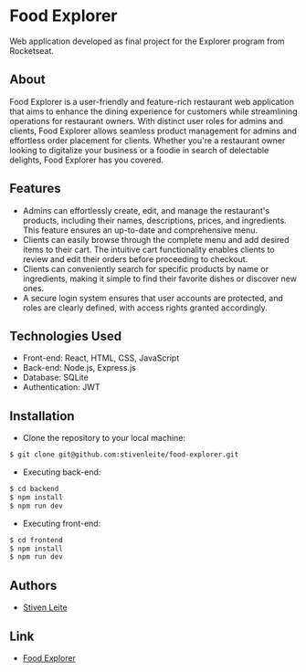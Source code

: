 
# Food Explorer


Web application developed as final project for the Explorer program from Rocketseat.

## About

Food Explorer is a user-friendly and feature-rich restaurant web application that aims to enhance the dining experience for customers while streamlining operations for restaurant owners. With distinct user roles for admins and clients, Food Explorer allows seamless product management for admins and effortless order placement for clients. Whether you're a restaurant owner looking to digitalize your business or a foodie in search of delectable delights, Food Explorer has you covered.

## Features

- Admins can effortlessly create, edit, and manage the restaurant's products, including their names, descriptions, prices, and ingredients. This feature ensures an up-to-date and comprehensive menu.
- Clients can easily browse through the complete menu and add desired items to their cart. The intuitive cart functionality enables clients to review and edit their orders before proceeding to checkout.
- Clients can conveniently search for specific products by name or ingredients, making it simple to find their favorite dishes or discover new ones.
- A secure login system ensures that user accounts are protected, and roles are clearly defined, with access rights granted accordingly.

## Technologies Used

- Front-end: React, HTML, CSS, JavaScript
- Back-end: Node.js, Express.js
- Database: SQLite
- Authentication: JWT

## Installation

- Clone the repository to your local machine:
```bash
$ git clone git@github.com:stivenleite/food-explorer.git
```
- Executing back-end:
```bash
$ cd backend
$ npm install
$ npm run dev
```
- Executing front-end:
```bash
$ cd frontend
$ npm install
$ npm run dev
```

## Authors

- [Stiven Leite](https://www.github.com/stivenleite)


## Link

- [Food Explorer](https://food-explorer-webapp.netlify.app/)
